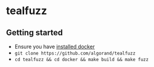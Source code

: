 # tealfuzz
## Getting started
- Ensure you have [installed docker](https://docs.docker.com/install/)
- `git clone https://github.com/algorand/tealfuzz`
- `cd tealfuzz && cd docker && make build && make fuzz`
